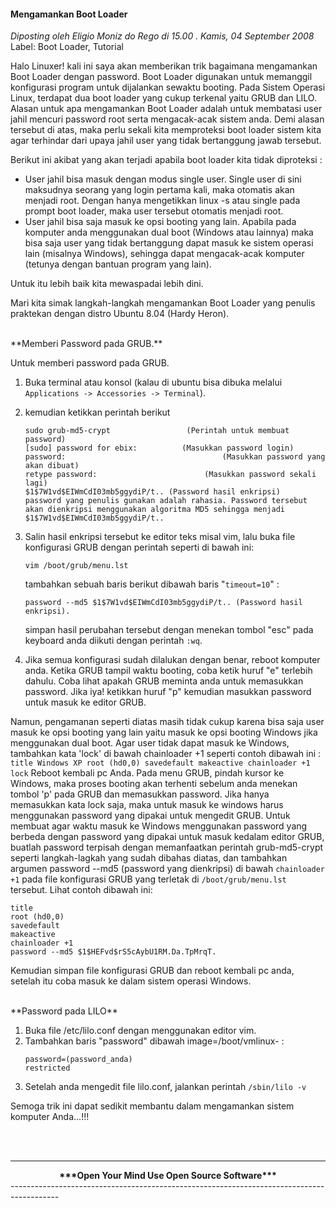 #### Mengamankan Boot Loader
_Diposting oleh Eligio Moniz do Rego di 15.00 . Kamis, 04 September 2008_
<br>
Label: Boot Loader, Tutorial

Halo Linuxer! kali ini saya akan memberikan trik bagaimana mengamankan Boot Loader dengan password. Boot Loader digunakan untuk memanggil konfigurasi program untuk dijalankan sewaktu booting. Pada Sistem Operasi Linux, terdapat dua boot loader yang cukup terkenal yaitu GRUB dan LILO.
Alasan untuk apa mengamankan Boot Loader adalah untuk membatasi user jahil mencuri password root serta mengacak-acak sistem anda. Demi alasan tersebut di atas, maka perlu sekali kita memproteksi boot loader sistem kita agar terhindar dari upaya jahil user yang tidak bertanggung jawab tersebut.

Berikut ini akibat yang akan terjadi apabila boot loader kita tidak diproteksi :

* User jahil bisa masuk dengan modus single user.
    Single user di sini maksudnya seorang yang login pertama kali, maka otomatis akan menjadi root. Dengan hanya mengetikkan linux -s atau single pada prompt boot loader, maka user tersebut otomatis menjadi root.
* User jahil bisa saja masuk ke opsi booting yang lain. Apabila pada komputer anda menggunakan dual boot (Windows atau lainnya) maka bisa saja user yang tidak bertanggung dapat masuk ke sistem operasi lain (misalnya Windows), sehingga dapat mengacak-acak komputer (tetunya dengan bantuan program yang lain).


Untuk itu lebih baik kita mewaspadai lebih dini.

Mari kita simak langkah-langkah mengamankan Boot Loader yang penulis praktekan dengan distro Ubuntu 8.04 (Hardy Heron).

<br>
**Memberi Password pada GRUB.**

Untuk memberi password pada GRUB.

1. Buka terminal atau konsol (kalau di ubuntu bisa dibuka melalui `Applications -> Accessories -> Terminal`). 
2. kemudian ketikkan perintah berikut
    <br>
    ```
    sudo grub-md5-crypt                 (Perintah untuk membuat password)
    [sudo] password for ebix:          (Masukkan password login)
    password:                                   (Masukkan password yang akan dibuat)
    retype password:                        (Masukkan password sekali lagi)
    $1$7W1vd$EIWmCdI03mb5ggydiP/t.. (Password hasil enkripsi)
    password yang penulis gunakan adalah rahasia. Password tersebut akan dienkripsi menggunakan algoritma MD5 sehingga menjadi $1$7W1vd$EIWmCdI03mb5ggydiP/t..
    ```

3. Salin hasil enkripsi tersebut ke editor teks misal vim, lalu buka file konfigurasi GRUB dengan perintah seperti di bawah ini:
    <br>
    ```
    vim /boot/grub/menu.lst
    
    ```
    tambahkan sebuah baris berikut dibawah baris "`timeout=10`" :
    ```
    password --md5 $1$7W1vd$EIWmCdI03mb5ggydiP/t.. (Password hasil enkripsi).

    ```
    simpan hasil perubahan tersebut dengan menekan tombol "esc" pada keyboard anda diikuti dengan perintah `:wq`.
4. Jika semua konfigurasi sudah dilalukan dengan benar, reboot komputer anda.
    Ketika GRUB tampil waktu booting, coba ketik huruf "e" terlebih dahulu. Coba lihat apakah GRUB meminta anda untuk memasukkan password. Jika iya! ketikkan huruf "p" kemudian masukkan password untuk masuk ke editor GRUB.


Namun, pengamanan seperti diatas masih tidak cukup karena bisa saja user masuk ke opsi booting yang lain yaitu masuk ke opsi booting Windows jika menggunakan dual boot. Agar user tidak dapat masuk ke Windows, tambahkan kata 'lock' di bawah chainloader +1 seperti contoh dibawah ini :
    ```
    title Windows XP
    root (hd0,0)
    savedefault
    makeactive
    chainloader +1
    lock
    ```
Reboot kembali pc Anda. Pada menu GRUB, pindah kursor ke Windows, maka proses booting akan terhenti sebelum anda menekan tombol 'p' pada GRUB dan memasukkan password. Jika hanya memasukkan kata lock saja, maka untuk masuk ke windows harus menggunakan password yang dipakai untuk mengedit GRUB.
Untuk membuat agar waktu masuk ke Windows menggunakan password yang berbeda dengan password yang dipakai untuk masuk kedalam editor GRUB, buatlah password terpisah dengan memanfaatkan perintah grub-md5-crypt seperti langkah-lagkah yang sudah dibahas diatas, dan tambahkan argumen password --md5 (password yang dienkripsi) di bawah `chainloader +1` pada file konfigurasi GRUB yang terletak di `/boot/grub/menu.lst` tersebut.
Lihat contoh dibawah ini:
```
title
root (hd0,0)
savedefault
makeactive
chainloader +1
password --md5 $1$HEFvd$rS5cAybU1RM.Da.TpMrqT.
```

Kemudian simpan file konfigurasi GRUB dan reboot kembali pc anda, setelah itu coba masuk ke dalam sistem operasi Windows.

<br>
**Password pada LILO**

1. Buka file /etc/lilo.conf dengan menggunakan editor vim.
2. Tambahkan baris "password" dibawah image=/boot/vmlinux- :
    <br>
    ```
    password=(password_anda)
    restricted

    ```
3. Setelah anda mengedit file lilo.conf, jalankan perintah `/sbin/lilo -v`


Semoga trik ini dapat sedikit membantu dalam mengamankan sistem komputer Anda...!!!


<br><br>

---------------------------------------------------------------------------------------
<div align="center">
    <b>***Open Your Mind Use Open Source Software***</b>
</div>
------------------------------------------------------------------------------------------
